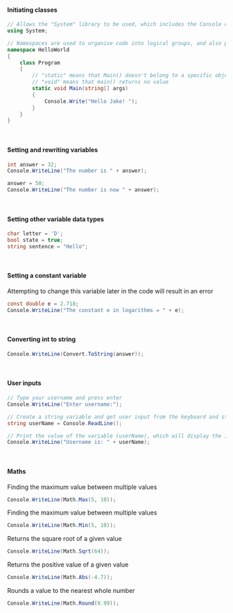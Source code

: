#### Initiating classes
```c#
// Allows the "System" library to be used, which includes the Console class and WriteLine function
using System;

// Namespaces are used to organise code into logical groups, and also prevents name collisions
namespace HelloWorld
{
    class Program
    {
        // "static" means that Main() doesn't belong to a specific object
        // "void" means that main() returns no value
        static void Main(string[] args)
        {
            Console.Write("Hello Jake! ");
        }
    }
}
```

<br>

#### Setting and rewriting variables
```c#
int answer = 32;
Console.WriteLine("The number is " + answer);

answer = 50;
Console.WriteLine("The number is now " + answer);
```

<br>

#### Setting other variable data types
```c#
char letter = 'D';
bool state = true;
string sentence = "Hello";
```

<br>

#### Setting a constant variable
Attempting to change this variable later in the code will result in an error
```c#
const double e = 2.718;
Console.WriteLine("The constant e in logarithms = " + e);
```

<br>

#### Converting int to string
```c#
Console.WriteLine(Convert.ToString(answer));
```

<br>

#### User inputs
```c#
// Type your username and press enter
Console.WriteLine("Enter username:");

// Create a string variable and get user input from the keyboard and store it in the variable
string userName = Console.ReadLine();

// Print the value of the variable (userName), which will display the input value
Console.WriteLine("Username is: " + userName);
```

<br>

#### Maths

Finding the maximum value between multiple values
```c#
Console.WriteLine(Math.Max(5, 10));
```

Finding the maximum value between multiple values
```c#
Console.WriteLine(Math.Min(5, 10));
```

Returns the square root of a given value
```c#
Console.WriteLine(Math.Sqrt(64));
```

Returns the positive value of a given value
```c#
Console.WriteLine(Math.Abs(-4.7));
```

Rounds a value to the nearest whole number
```c#
Console.WriteLine(Math.Round(9.99));
```

 








